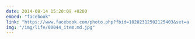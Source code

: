 ```yaml
---
date: 2014-08-14 15:20:09 +0200
embed: "facebook"
link: "https://www.facebook.com/photo.php?fbid=10202312502125403&set=a.10201583681225336.1073741829.1577098652&type=3&theater"
img: "/img/life/00044_item.md.jpg"
---
```

